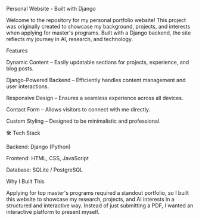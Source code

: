 Personal Website - Built with Django

Welcome to the repository for my personal portfolio website! This project was originally created to showcase my background, projects, and interests when applying for master's programs. Built with a Django backend, the site reflects my journey in AI, research, and technology.

Features

Dynamic Content – Easily updatable sections for projects, experience, and blog posts.

Django-Powered Backend – Efficiently handles content management and user interactions.

Responsive Design – Ensures a seamless experience across all devices.

Contact Form – Allows visitors to connect with me directly.

Custom Styling – Designed to be minimalistic and professional.

🛠️ Tech Stack

Backend: Django (Python)

Frontend: HTML, CSS, JavaScript

Database: SQLite / PostgreSQL

Why I Built This

Applying for top master's programs required a standout portfolio, so I built this website to showcase my research, projects, and AI interests in a structured and interactive way. Instead of just submitting a PDF, I wanted an interactive platform to present myself.

